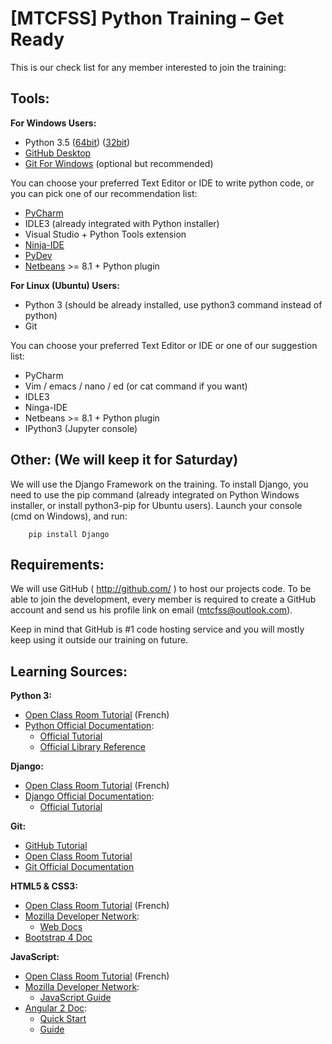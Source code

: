 [MTCFSS] Python Training – Get Ready
====================================

This is our check list for any member interested to join the training:

## Tools:

**For Windows Users:**

- Python 3.5 ([64bit](https://www.python.org/ftp/python/3.5.1/python-3.5.1-amd64.exe))
  ([32bit](https://www.python.org/ftp/python/3.5.1/python-3.5.1.exe))
- [GitHub Desktop](https://desktop.github.com/)
- [Git For Windows](https://git-for-windows.github.io/) (optional but recommended)

You can choose your preferred Text Editor or IDE to write python code, or you
can pick one of our recommendation list:

- [PyCharm](https://www.jetbrains.com/pycharm-edu/)
- IDLE3 (already integrated with Python installer)
- Visual Studio + Python Tools extension
- [Ninja-IDE](http://ninja-ide.org/home/)
- [PyDev](http://www.pydev.org/)
- [Netbeans](https://netbeans.org/) >= 8.1 + Python plugin

**For Linux (Ubuntu) Users:**

- Python 3 (should be already installed, use python3 command instead of python)
- Git

You can choose your preferred Text Editor or IDE or one of our suggestion list:

- PyCharm
- Vim / emacs / nano / ed (or cat command if you want)
- IDLE3
- Ninga-IDE
- Netbeans >= 8.1 + Python plugin
- IPython3 (Jupyter console)

## Other: (We will keep it for Saturday)

We will use the Django Framework on the training. To install Django, you need to
use the pip command (already integrated on Python Windows installer, or install
python3-pip for Ubuntu users). Launch your console (cmd on Windows), and run:

```shell
    pip install Django
```

## Requirements:

We will use GitHub ( http://github.com/ ) to host our projects code. To be able
to join the development, every member is required to create a GitHub account and
send us his profile link on email ([mtcfss@outlook.com](mailto:mtcfss@outlook.com)).

Keep in mind that GitHub is #1 code hosting service and you will mostly keep
using it outside our training on future.

## Learning Sources:

**Python 3:**

- [Open Class Room Tutorial](https://openclassrooms.com/courses/apprenez-a-programmer-en-python)
  (French)
- [Python Official Documentation](https://docs.python.org/3/):
  - [Official Tutorial](https://docs.python.org/3/tutorial/index.html)
  - [Official Library Reference](https://docs.python.org/3/library/index.html)

**Django:**

- [Open Class Room Tutorial](https://openclassrooms.com/courses/developpez-votre-site-web-avec-le-framework-django)
  (French)
- [Django Official Documentation](https://docs.djangoproject.com/en/1.9/):
  - [Official Tutorial](https://docs.djangoproject.com/en/1.9/intro/overview/)

**Git:**

- [GitHub Tutorial](https://try.github.io/)
- [Open Class Room Tutorial](https://openclassrooms.com/courses/manage-your-code-with-git-and-github)
- [Git Official Documentation](https://git-scm.com/doc)

**HTML5 & CSS3:**

- [Open Class Room Tutorial](https://openclassrooms.com/courses/apprenez-a-creer-votre-site-web-avec-html5-et-css3)
  (French)
- [Mozilla Developer Network](https://developer.mozilla.org/en-US/):
  - [Web Docs](https://developer.mozilla.org/en-US/docs/Web)
- [Bootstrap 4 Doc](http://v4-alpha.getbootstrap.com/getting-started/introduction/)

**JavaScript:**

- [Open Class Room Tutorial](https://openclassrooms.com/courses/dynamisez-vos-sites-web-avec-javascript)
  (French)
- [Mozilla Developer Network](https://developer.mozilla.org/en-US/):
  - [JavaScript Guide](https://developer.mozilla.org/en-US/docs/Web/JavaScript)
- [Angular 2 Doc](https://angular.io/docs/ts/latest/):
  - [Quick Start](https://angular.io/docs/ts/latest/quickstart.html)
  - [Guide](https://angular.io/docs/ts/latest/quickstart.html)
